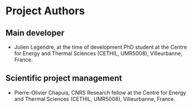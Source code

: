 Project Authors
===============

## Main developer

* Julien Legendre, at the time of development PhD student at the Centre for Energy and Thermal Sciences (CETHIL, UMR5008), Villeurbanne, France.

## Scientific project management

* Pierre-Olivier Chapuis, CNRS Research fellow at the Centre for Energy and Thermal Sciences (CETHIL, UMR5008), Villeurbanne, France.
